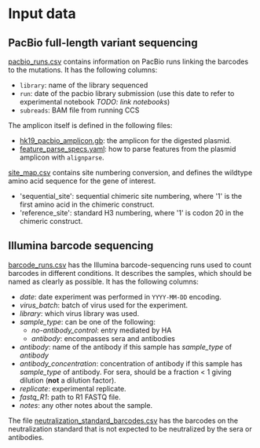 # Input data

## PacBio full-length variant sequencing
[pacbio_runs.csv](pacbio_runs.csv) contains information on PacBio runs linking the barcodes to the mutations. It has the following columns:
 - `library`: name of the library sequenced
 - `run`: date of the pacbio library submission (use this date to refer to experimental notebook *TODO: link notebooks*)
 - `subreads`: BAM file from running CCS

The amplicon itself is defined in the following files:
 - [hk19_pacbio_amplicon.gb](hk19_pacbio_amplicon.gb): the amplicon for the digested plasmid.
 - [feature_parse_specs.yaml](feature_parse_specs.yaml): how to parse features from the plasmid amplicon with `alignparse`.
 
[site_map.csv](site_map.csv) contains site numbering conversion, and defines the wildtype amino acid sequence for the gene of interest.
 - 'sequential_site': sequential chimeric site numbering, where '1' is the first amino acid in the chimeric construct.
 - 'reference_site': standard H3 numbering, where '1' is codon 20 in the chimeric construct.

## Illumina barcode sequencing
[barcode_runs.csv](barcode_runs.csv) has the Illumina barcode-sequencing runs used to count barcodes in different conditions.
It describes the samples, which should be named as clearly as possible.
It has the following columns:

 - *date*: date experiment was performed in `YYYY-MM-DD` encoding.
 - *virus_batch*: batch of virus used for the experiment.
 - *library*: which virus library was used.
 - *sample_type*: can be one of the following:
   + *no-antibody_control*: entry mediated by HA
   + *antibody*: encompasses sera and antibodies
 - *antibody*: name of the antibody if this sample has *sample_type* of *antibody*
 - *antibody_concentration*: concentration of antibody if this sample has *sample_type* of antibody. For sera, should be a fraction < 1 giving dilution (**not** a dilution factor).
 - *replicate*: experimental replicate.
 - *fastq_R1*: path to R1 FASTQ file.
 - *notes*: any other notes about the sample.

The file [neutralization_standard_barcodes.csv](neutralization_standard_barcodes.csv) has the barcodes on the neutralization standard that is not expected to be neutralized by the sera or antibodies.
